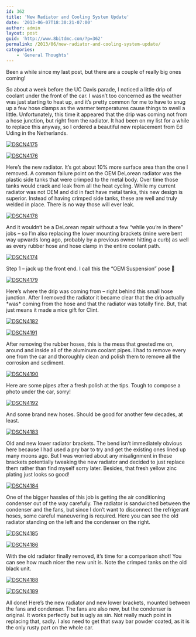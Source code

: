 ```yaml
---
id: 362
title: 'New Radiator and Cooling System Update'
date: '2013-06-07T18:30:21-07:00'
author: admin
layout: post
guid: 'http://www.8bitdmc.com/?p=362'
permalink: /2013/06/new-radiator-and-cooling-system-update/
categories:
    - 'General Thoughts'
---
```


Been a while since my last post, but there are a couple of really big ones coming!

So about a week before the UC Davis parade, I noticed a little drip of coolant under the front of the car. I wasn’t too concerned as the weather was just starting to heat up, and it’s pretty common for me to have to snug up a few hose clamps as the warmer temperatures cause things to swell a little. Unfortunately, this time it appeared that the drip was coming not from a hose junction, but right from the radiator. It had been on my list for a while to replace this anyway, so I ordered a beautiful new replacement from Ed Uding in the Netherlands.

[![DSCN4175](https://jonnyborbs.github.io/assets/images/2013/06/DSCN4175-300x224.jpg)](https://jonnyborbs.github.io/assets/images/2013/06/DSCN4175.jpg)

[![DSCN4176](https://jonnyborbs.github.io/assets/images/2013/06/DSCN4176-300x224.jpg)](https://jonnyborbs.github.io/assets/images/2013/06/DSCN4176.jpg)

Here’s the new radiator. It’s got about 10% more surface area than the one I removed. A common failure point on the OEM DeLorean radiator was the plastic side tanks that were crimped to the metal body. Over time those tanks would crack and leak from all the heat cycling. While my current radiator was not OEM and did in fact have metal tanks, this new design is superior. Instead of having crimped side tanks, these are well and truly welded in place. There is no way those will ever leak.

[![DSCN4178](https://jonnyborbs.github.io/assets/images/2013/06/DSCN4178-300x224.jpg)](https://jonnyborbs.github.io/assets/images/2013/06/DSCN4178.jpg)

And it wouldn’t be a DeLorean repair without a few “while you’re in there” jobs – so I’m also replacing the lower mounting brackets (mine were bent way upwards long ago, probably by a previous owner hitting a curb) as well as every rubber hose and hose clamp in the entire coolant path.

[![DSCN4174](https://jonnyborbs.github.io/assets/images/2013/06/DSCN4174-300x224.jpg)](https://jonnyborbs.github.io/assets/images/2013/06/DSCN4174.jpg)

Step 1 – jack up the front end. I call this the “OEM Suspension” pose 🙂

[![DSCN4179](https://jonnyborbs.github.io/assets/images/2013/06/DSCN4179-300x224.jpg)](https://jonnyborbs.github.io/assets/images/2013/06/DSCN4179.jpg)

Here’s where the drip was coming from – right behind this small hose junction. After I removed the radiator it became clear that the drip actually \*was\* coming from the hose and that the radiator was totally fine. But, that just means it made a nice gift for Clint.

[![DSCN4182](https://jonnyborbs.github.io/assets/images/2013/06/DSCN4182-300x224.jpg)](https://jonnyborbs.github.io/assets/images/2013/06/DSCN4182.jpg)

[![DSCN4191](https://jonnyborbs.github.io/assets/images/2013/06/DSCN4191-300x224.jpg)](https://jonnyborbs.github.io/assets/images/2013/06/DSCN4191.jpg)

After removing the rubber hoses, this is the mess that greeted me on, around and inside all of the aluminum coolant pipes. I had to remove every one from the car and thoroughly clean and polish them to remove all the corrosion and sediment.

[![DSCN4190](https://jonnyborbs.github.io/assets/images/2013/06/DSCN4190-300x224.jpg)](https://jonnyborbs.github.io/assets/images/2013/06/DSCN4190.jpg)

Here are some pipes after a fresh polish at the tips. Tough to compose a photo under the car, sorry!

[![DSCN4192](https://jonnyborbs.github.io/assets/images/2013/06/DSCN4192-300x224.jpg)](https://jonnyborbs.github.io/assets/images/2013/06/DSCN4192.jpg)

And some brand new hoses. Should be good for another few decades, at least.

[![DSCN4183](https://jonnyborbs.github.io/assets/images/2013/06/DSCN4183-300x224.jpg)](https://jonnyborbs.github.io/assets/images/2013/06/DSCN4183.jpg)

Old and new lower radiator brackets. The bend isn’t immediately obvious here because I had used a pry bar to try and get the existing ones lined up many moons ago. But I was worried about any misalignment in these brackets potentially tweaking the new radiator and decided to just replace them rather than find myself sorry later. Besides, that fresh yellow zinc plating just looks so good!

[![DSCN4184](https://jonnyborbs.github.io/assets/images/2013/06/DSCN4184-300x224.jpg)](https://jonnyborbs.github.io/assets/images/2013/06/DSCN4184.jpg)

One of the bigger hassles of this job is getting the air conditioning condenser out of the way carefully. The radiator is sandwiched between the condenser and the fans, but since I don’t want to disconnect the refrigerant hoses, some careful maneuvering is required. Here you can see the old radiator standing on the left and the condenser on the right.

[![DSCN4185](https://jonnyborbs.github.io/assets/images/2013/06/DSCN4185-300x224.jpg)](https://jonnyborbs.github.io/assets/images/2013/06/DSCN4185.jpg)

[![DSCN4186](https://jonnyborbs.github.io/assets/images/2013/06/DSCN4186-300x224.jpg)](https://jonnyborbs.github.io/assets/images/2013/06/DSCN4186.jpg)

With the old radiator finally removed, it’s time for a comparison shot! You can see how much nicer the new unit is. Note the crimped tanks on the old black unit.

[![DSCN4188](https://jonnyborbs.github.io/assets/images/2013/06/DSCN4188-300x224.jpg)](https://jonnyborbs.github.io/assets/images/2013/06/DSCN4188.jpg)

[![DSCN4189](https://jonnyborbs.github.io/assets/images/2013/06/DSCN4189-300x224.jpg)](https://jonnyborbs.github.io/assets/images/2013/06/DSCN4189.jpg)

All done! Here’s the new radiator and new lower brackets, mounted between the fans and condenser. The fans are also new, but the condenser is original. It works perfectly but is ugly as sin. Not really much point in replacing that, sadly. I also need to get that sway bar powder coated, as it is the only rusty part on the whole car.